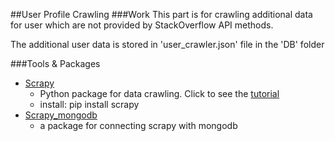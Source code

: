 
##User Profile Crawling
###Work
This part is for crawling additional data for user which are not provided by StackOverflow API methods.

The additional user data is stored in 'user_crawler.json' file in the 'DB' folder

###Tools & Packages
- [Scrapy](http://scrapy.org)
  - Python package for data crawling. Click to see the [tutorial](http://doc.scrapy.org/en/latest/intro/tutorial.html)
  - install: pip install scrapy
- [Scrapy_mongodb](https://github.com/sebdah/scrapy-mongodb)
  - a package for connecting scrapy with mongodb
